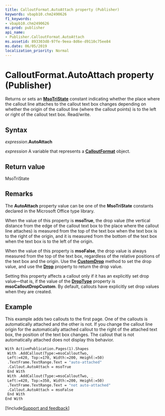 ```yaml
---
title: CalloutFormat.AutoAttach property (Publisher)
keywords: vbapb10.chm2490626
f1_keywords:
- vbapb10.chm2490626
ms.prod: publisher
api_name:
- Publisher.CalloutFormat.AutoAttach
ms.assetid: 893303d8-97fe-9eea-8d6e-d9110c75ee84
ms.date: 06/05/2019
localization_priority: Normal
---
```



# CalloutFormat.AutoAttach property (Publisher)

Returns or sets an **[MsoTriState](Office.MsoTriState.md)** constant indicating whether the place where the callout line attaches to the callout text box changes depending on whether the origin of the callout line (where the callout points) is to the left or right of the callout text box. Read/write.


## Syntax

_expression_.**AutoAttach**

_expression_ A variable that represents a **[CalloutFormat](Publisher.CalloutFormat.md)** object.


## Return value

MsoTriState


## Remarks

The **AutoAttach** property value can be one of the **MsoTriState** constants declared in the Microsoft Office type library.

When the value of this property is **msoTrue**, the drop value (the vertical distance from the edge of the callout text box to the place where the callout line attaches) is measured from the top of the text box when the text box is to the right of the origin, and it is measured from the bottom of the text box when the text box is to the left of the origin. 

When the value of this property is **msoFalse**, the drop value is always measured from the top of the text box, regardless of the relative positions of the text box and the origin. Use the **[CustomDrop](Publisher.CalloutFormat.CustomDrop.md)** method to set the drop value, and use the **[Drop](Publisher.CalloutFormat.Drop.md)** property to return the drop value.

Setting this property affects a callout only if it has an explicitly set drop value—that is, if the value of the **[DropType](Publisher.CalloutFormat.DropType.md)** property is **msoCalloutDropCustom**. By default, callouts have explicitly set drop values when they are created.


## Example

This example adds two callouts to the first page. One of the callouts is automatically attached and the other is not. If you change the callout line origin for the automatically attached callout to the right of the attached text box, the position of the text box changes. The callout that is not automatically attached does not display this behavior.

```vb
With ActivePublication.Pages(1).Shapes 
 With .AddCallout(Type:=msoCalloutTwo, _ 
 Left:=420, Top:=170, Width:=200, Height:=50) 
 .TextFrame.TextRange.Text = "auto-attached" 
 .Callout.AutoAttach = msoTrue 
 End With 
 With .AddCallout(Type:=msoCalloutTwo, _ 
 Left:=420, Top:=350, Width:=200, Height:=50) 
 .TextFrame.TextRange.Text = "not auto-attached" 
 .Callout.AutoAttach = msoFalse 
 End With 
End With 

```


[!include[Support and feedback](~/includes/feedback-boilerplate.md)]